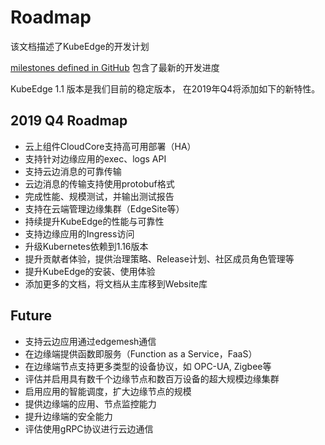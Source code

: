 # Roadmap

该文档描述了KubeEdge的开发计划

[milestones defined in GitHub](https://github.com/kubeedge/kubeedge/milestones) 包含了最新的开发进度

KubeEdge 1.1 版本是我们目前的稳定版本， 在2019年Q4将添加如下的新特性。

## 2019 Q4 Roadmap

- 云上组件CloudCore支持高可用部署（HA）
- 支持针对边缘应用的exec、logs API
- 支持云边消息的可靠传输
- 云边消息的传输支持使用protobuf格式
- 完成性能、规模测试，并输出测试报告
- 支持在云端管理边缘集群（EdgeSite等）
- 持续提升KubeEdge的性能与可靠性
- 支持边缘应用的Ingress访问
- 升级Kubernetes依赖到1.16版本
- 提升贡献者体验，提供治理策略、Release计划、社区成员角色管理等
- 提升KubeEdge的安装、使用体验
- 添加更多的文档，将文档从主库移到Website库

## Future

- 支持云边应用通过edgemesh通信
- 在边缘端提供函数即服务（Function as a Service，FaaS）
- 在边缘端节点支持更多类型的设备协议，如 OPC-UA, Zigbee等
- 评估并启用具有数千个边缘节点和数百万设备的超大规模边缘集群
- 启用应用的智能调度，扩大边缘节点的规模
- 提供边缘端的应用、节点监控能力
- 提升边缘端的安全能力
- 评估使用gRPC协议进行云边通信
